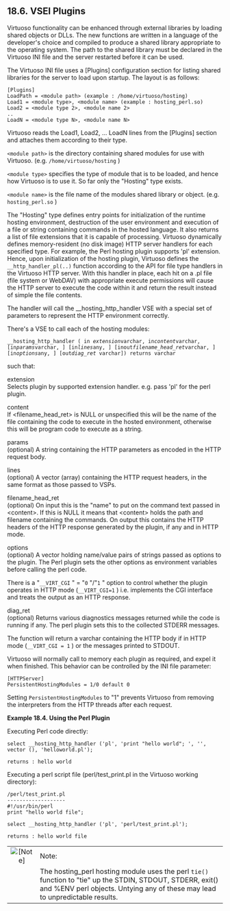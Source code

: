 <div>

<div>

<div>

<div>

## 18.6. VSEI Plugins

</div>

</div>

</div>

Virtuoso functionality can be enhanced through external libraries by
loading shared objects or DLLs. The new functions are written in a
language of the developer's choice and compiled to produce a shared
library appropriate to the operating system. The path to the shared
library must be declared in the Virtuoso INI file and the server
restarted before it can be used.

The Virtuoso INI file uses a \[Plugins\] configuration section for
listing shared libraries for the server to load upon startup. The layout
is as follows:

``` programlisting
[Plugins]
LoadPath = <module path> (example : /home/virtuoso/hosting)
Load1 = <module type>, <module name> (example : hosting_perl.so)
Load2 = <module type 2>, <module name 2>
..
LoadN = <module type N>, <module name N>
```

Virtuoso reads the Load1, Load2, ... LoadN lines from the \[Plugins\]
section and attaches them according to their type.

`<module path>` is the directory containing shared modules for use with
Virtuoso. (e.g. `/home/virtuoso/hosting` )

`<module type>` specifies the type of module that is to be loaded, and
hence how Virtuoso is to use it. So far only the "Hosting" type exists.

`<module name>` is the file name of the modules shared library or
object. (e.g. `hosting_perl.so` )

The "Hosting" type defines entry points for initialization of the
runtime hosting environment, destruction of the user environment and
execution of a file or string containing commands in the hosted
language. It also returns a list of file extensions that it is capable
of processing. Virtuoso dynamically defines memory-resident (no disk
image) HTTP server handlers for each specified type. For example, the
Perl hosting plugin supports 'pl' extension. Hence, upon initialization
of the hosting plugin, Virtuoso defines the `__http_handler_pl(..)`
function according to the API for file type handlers in the Virtuoso
HTTP server. With this handler in place, each hit on a .pl file (file
system or WebDAV) with appropriate execute permissions will cause the
HTTP server to execute the code within it and return the result instead
of simple the file contents.

The handler will call the \_\_hosting_http_handler VSE with a special
set of parameters to represent the HTTP environment correctly.

There's a VSE to call each of the hosting modules:

`__hosting_http_handler ( in `*`extension`*` varchar, in `*`content`*` varchar, [in `*`params`*` varchar, ] [in `*`lines`*` any, ] [inout `*`filename_head_ret`*` varchar, ] [in `*`options`*` any, ] [out `*`diag_ret`*` varchar]) returns varchar`

such that:

<div>

<span class="term">extension</span>  
Selects plugin by supported extension handler. e.g. pass 'pl' for the
perl plugin.

<span class="term">content</span>  
If \<filename_head_ret\> is NULL or unspecified this will be the name of
the file containing the code to execute in the hosted environment,
otherwise this will be program code to execute as a string.

<span class="term">params</span>  
(optional) A string containing the HTTP parameters as encoded in the
HTTP request body.

<span class="term">lines</span>  
(optional) A vector (array) containing the HTTP request headers, in the
same format as those passed to VSPs.

<span class="term">filename_head_ret</span>  
(optional) On input this is the "name" to put on the command text passed
in \<content\>. If this is NULL it means that \<content\> holds the path
and filename containing the commands. On output this contains the HTTP
headers of the HTTP response generated by the plugin, if any and in HTTP
mode.

<span class="term">options</span>  
(optional) A vector holding name/value pairs of strings passed as
options to the plugin. The Perl plugin sets the other options as
environment variables before calling the perl code.

There is a "`__VIRT_CGI` " = "`0` "/"`1` " option to control whether the
plugin operates in HTTP mode (`__VIRT_CGI=1` ) i.e. implements the CGI
interface and treats the output as an HTTP response.

<span class="term">diag_ret</span>  
(optional) Returns various diagnostics messages returned while the code
is running if any. The perl plugin sets this to the collected STDERR
messages.

</div>

The function will return a varchar containing the HTTP body if in HTTP
mode (`__VIRT_CGI = 1` ) or the messages printed to STDOUT.

Virtuoso will normally call to memory each plugin as required, and expel
it when finished. This behavior can be controlled by the INI file
parameter:

``` programlisting
[HTTPServer]
PersistentHostingModules = 1/0 default 0
```

Setting `PersistentHostingModules` to "1" prevents Virtuoso from
removing the interpreters from the HTTP threads after each request.

<div>

**Example 18.4. Using the Perl Plugin**

<div>

Executing Perl code directly:

``` programlisting
select __hosting_http_handler ('pl', 'print "hello world"; ', '', vector (), 'helloworld.pl');
```

``` programlisting
returns : hello world
```

Executing a perl script file (perl/test_print.pl in the Virtuoso working
directory):

``` programlisting
/perl/test_print.pl
-------------------
#!/usr/bin/perl
print "hello world file";
```

``` programlisting
select __hosting_http_handler ('pl', 'perl/test_print.pl');
```

``` programlisting
returns : hello world file
```

</div>

</div>

  

<div>

|                              |                                                                                                                                                                                             |
|:----------------------------:|:--------------------------------------------------------------------------------------------------------------------------------------------------------------------------------------------|
| ![\[Note\]](images/note.png) | Note:                                                                                                                                                                                       |
|                              | The hosting_perl hosting module uses the perl `tie()` function to "tie" up the STDIN, STDOUT, STDERR, exit() and %ENV perl objects. Untying any of these may lead to unpredictable results. |

</div>

</div>
